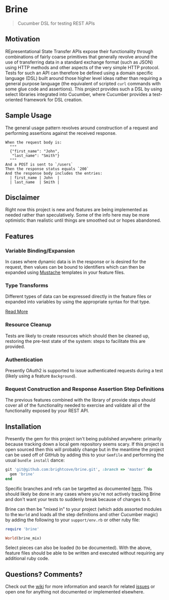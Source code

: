 Brine
===

> Cucumber DSL for testing REST APIs

Motivation
---
REpresentational State Transfer APIs expose their functionality
through combinations of fairly coarse primitives that generally
revolve around the use of transferring data in a standard exchange
format (such as JSON) using HTTP methods and other aspects of the very
simple HTTP protocol. Tests for such an API can therefore be defined
using a domain specific language (DSL) built around those higher level
ideas rather than requiring a general purpose language (the equivalent
of scripted `curl` commands with some glue code and assertions).
This project provides such a DSL by using select libraries
integrated into Cucumber, where Cucumber provides a test-oriented
framework for DSL creation.

Sample Usage
---
The general usage pattern revolves around construction of a request
and performing assertions against the received response.

```
When the request body is:
  """
  {"first_name": "John",
   "last_name": "Smith"}
  """
And a POST is sent to `/users`
Then the response status equals `200`
And the response body includes the entries:
  | first_name | John  |
  | last_name  | Smith |
```

Disclaimer
---
Right now this project is new and features are being implemented as
needed rather than speculatively. Some of the info here may be more
optimistic than realistic until things are smoothed out or hopes abandoned.

Features
---

### Variable Binding/Expansion

In cases where dynamic data is in the response or is desired for the
request, then values can be bound to identifiers which can then be
expanded using [Mustache](mustache.github.io) templates in your
feature files.

### Type Transforms

Different types of data can be expressed directly in the feature files
or expanded into variables by using the appropriate syntax for that
type.

[Read More](https://github.com/brightcove/brine/wiki/Argument-Transforms)

### Resource Cleanup

Tests are likely to create resources which should then be cleaned up,
restoring the pre-test state of the system: steps to facilitate this
are provided.

### Authentication

Presently OAuth2 is supported to issue authenticated requests during a
test (likely using a feature `Background`).

### Request Construction and Response Assertion Step Definitions

The previous features combined with the library of provide steps should
cover all of the functionality needed to exercise and validate all of
the functionality exposed by your REST API.


Installation
---

Presently the gem for this project isn't being published anywhere:
primarily because tracking down a local gem repository seems scary. If
this project is open sourced then this will probably change but in the
meantime the project can be used off of GitHub by adding this to your
`Gemfile` and performing the usual `bundle install` dance:

```ruby
git 'git@github.com:brightcove/brine.git', :branch => 'master' do
  gem 'brine'
end
```

Specific branches and refs can be targetted as
documented [here](http://bundler.io/git.html). This should likely be
done in any cases where you're not actively tracking Brine and don't want
your tests to suddenly break because of changes to it.

Brine can then be "mixed in" to your project (which adds assorted
modules to the `World` and loads all the step definitions and other
Cucumber magic) by adding the following to your `support/env.rb` or
other ruby file:

```ruby
require 'brine'

World(brine_mix)
```

Select pieces can also be loaded (to be documented). With the above,
feature files should be able to be written and executed without
requiring any additional ruby code.

Questions? Comments?
---
Check out the [wiki](https://github.com/brightcove/brine/wiki) for more information
and search for related [issues](https://github.com/brightcove/brine/issues)
or open one for anything not documented or implemented elsewhere.

